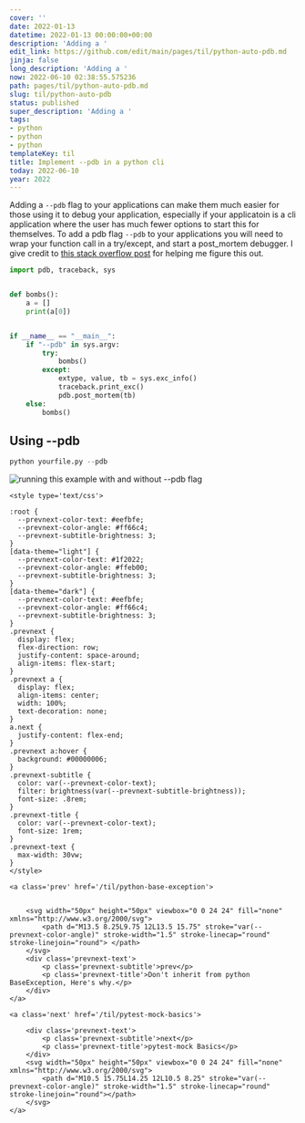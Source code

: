 ```yaml
---
cover: ''
date: 2022-01-13
datetime: 2022-01-13 00:00:00+00:00
description: 'Adding a '
edit_link: https://github.com/edit/main/pages/til/python-auto-pdb.md
jinja: false
long_description: 'Adding a '
now: 2022-06-10 02:38:55.575236
path: pages/til/python-auto-pdb.md
slug: til/python-auto-pdb
status: published
super_description: 'Adding a '
tags:
- python
- python
- python
templateKey: til
title: Implement --pdb in a python cli
today: 2022-06-10
year: 2022
---
```


Adding a `--pdb` flag to your applications can make them much easier for
those using it to debug your application, especially if your applicatoin
is a cli application where the user has much fewer options to start this
for themselves.  To add a pdb flag `--pdb` to your applications you will
need to wrap your function call in a try/except, and start a post_mortem
debugger. I give credit to
[this stack overflow post](https://stackoverflow.com/questions/242485/starting-python-debugger-automatically-on-error)
for helping me figure this out.

``` python
import pdb, traceback, sys


def bombs():
    a = []
    print(a[0])


if __name__ == "__main__":
    if "--pdb" in sys.argv:
        try:
            bombs()
        except:
            extype, value, tb = sys.exc_info()
            traceback.print_exc()
            pdb.post_mortem(tb)
    else:
        bombs()
```

## Using --pdb

``` python
python yourfile.py --pdb
```

![running this example with and without --pdb flag](https://images.waylonwalker.com/using-pdb-flag-from-cli.png)
<div class='prevnext'>

    <style type='text/css'>

    :root {
      --prevnext-color-text: #eefbfe;
      --prevnext-color-angle: #ff66c4;
      --prevnext-subtitle-brightness: 3;
    }
    [data-theme="light"] {
      --prevnext-color-text: #1f2022;
      --prevnext-color-angle: #ffeb00;
      --prevnext-subtitle-brightness: 3;
    }
    [data-theme="dark"] {
      --prevnext-color-text: #eefbfe;
      --prevnext-color-angle: #ff66c4;
      --prevnext-subtitle-brightness: 3;
    }
    .prevnext {
      display: flex;
      flex-direction: row;
      justify-content: space-around;
      align-items: flex-start;
    }
    .prevnext a {
      display: flex;
      align-items: center;
      width: 100%;
      text-decoration: none;
    }
    a.next {
      justify-content: flex-end;
    }
    .prevnext a:hover {
      background: #00000006;
    }
    .prevnext-subtitle {
      color: var(--prevnext-color-text);
      filter: brightness(var(--prevnext-subtitle-brightness));
      font-size: .8rem;
    }
    .prevnext-title {
      color: var(--prevnext-color-text);
      font-size: 1rem;
    }
    .prevnext-text {
      max-width: 30vw;
    }
    </style>
    
    <a class='prev' href='/til/python-base-exception'>
    

        <svg width="50px" height="50px" viewbox="0 0 24 24" fill="none" xmlns="http://www.w3.org/2000/svg">
            <path d="M13.5 8.25L9.75 12L13.5 15.75" stroke="var(--prevnext-color-angle)" stroke-width="1.5" stroke-linecap="round" stroke-linejoin="round"> </path>
        </svg>
        <div class='prevnext-text'>
            <p class='prevnext-subtitle'>prev</p>
            <p class='prevnext-title'>Don't inherit from python BaseException, Here's why.</p>
        </div>
    </a>
    
    <a class='next' href='/til/pytest-mock-basics'>
    
        <div class='prevnext-text'>
            <p class='prevnext-subtitle'>next</p>
            <p class='prevnext-title'>pytest-mock Basics</p>
        </div>
        <svg width="50px" height="50px" viewbox="0 0 24 24" fill="none" xmlns="http://www.w3.org/2000/svg">
            <path d="M10.5 15.75L14.25 12L10.5 8.25" stroke="var(--prevnext-color-angle)" stroke-width="1.5" stroke-linecap="round" stroke-linejoin="round"></path>
        </svg>
    </a>
  </div>